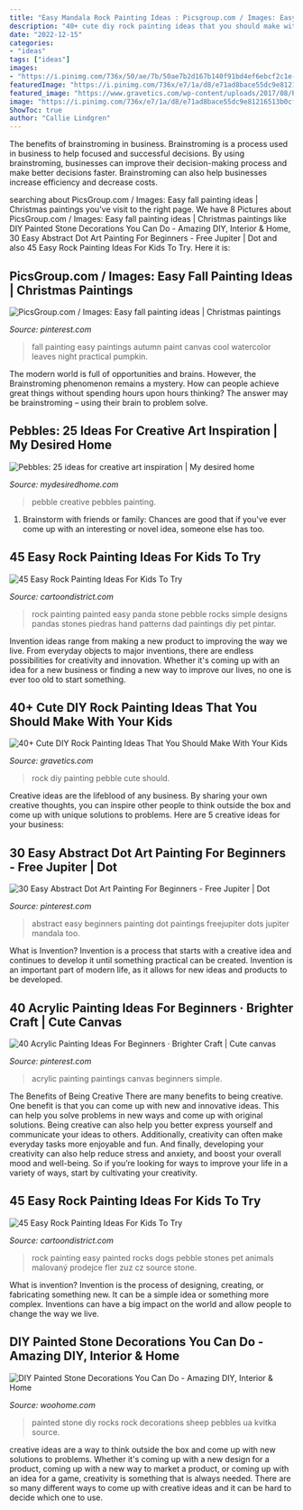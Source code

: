 ```yaml
---
title: "Easy Mandala Rock Painting Ideas : Picsgroup.com / Images: Easy Fall Painting Ideas"
description: "40+ cute diy rock painting ideas that you should make with your kids"
date: "2022-12-15"
categories:
- "ideas"
tags: ["ideas"]
images:
- "https://i.pinimg.com/736x/50/ae/7b/50ae7b2d167b140f91bd4ef6ebcf2c1e--fall-paintings.jpg"
featuredImage: "https://i.pinimg.com/736x/e7/1a/d8/e71ad8bace55dc9e81216513b0cfb30a.jpg"
featured_image: "https://www.gravetics.com/wp-content/uploads/2017/08/Pebble-Art.jpg"
image: "https://i.pinimg.com/736x/e7/1a/d8/e71ad8bace55dc9e81216513b0cfb30a.jpg"
ShowToc: true
author: "Callie Lindgren"
---
```



The benefits of brainstroming in business.
Brainstroming is a process used in business to help focused and successful decisions. By using brainstroming, businesses can improve their decision-making process and make better decisions faster. Brainstroming can also help businesses increase efficiency and decrease costs.

	

		
searching about PicsGroup.com / Images: Easy fall painting ideas | Christmas paintings you've visit to the right page. We have 8 Pictures about PicsGroup.com / Images: Easy fall painting ideas | Christmas paintings like DIY Painted Stone Decorations You Can Do - Amazing DIY, Interior &amp; Home, 30 Easy Abstract Dot Art Painting For Beginners - Free Jupiter | Dot and also 45 Easy Rock Painting Ideas For Kids To Try. Here it is:
		
    
## PicsGroup.com / Images: Easy Fall Painting Ideas | Christmas Paintings

<img loading=lazy src="https://i.pinimg.com/736x/50/ae/7b/50ae7b2d167b140f91bd4ef6ebcf2c1e--fall-paintings.jpg" onerror="this.onerror=null;this.src='https://tse3.mm.bing.net/th?id=OIP.8GuxdJdnVrNMYZxyiUQJOAHaJ4&amp;pid=15.1';" alt="PicsGroup.com / Images: Easy fall painting ideas | Christmas paintings">

_Source: pinterest.com_

>fall painting easy paintings autumn paint canvas cool watercolor leaves night practical pumpkin. 

	

The modern world is full of opportunities and brains. However, the Brainstroming phenomenon remains a mystery. How can people achieve great things without spending hours upon hours thinking? The answer may be brainstroming – using their brain to problem solve.

    
## Pebbles: 25 Ideas For Creative Art Inspiration | My Desired Home

<img loading=lazy src="http://mydesiredhome.com/wp-content/uploads/2018/04/Pebble-art-ideas9.jpg" onerror="this.onerror=null;this.src='https://tse2.mm.bing.net/th?id=OIP.N2OnAAMcyzIMwMHgRFfKDgHaKa&amp;pid=15.1';" alt="Pebbles: 25 ideas for creative art inspiration | My desired home">

_Source: mydesiredhome.com_

>pebble creative pebbles painting. 

	

1. Brainstorm with friends or family: Chances are good that if you've ever come up with an interesting or novel idea, someone else has too.

    
## 45 Easy Rock Painting Ideas For Kids To Try

<img loading=lazy src="http://www.cartoondistrict.com/wp-content/uploads/2017/06/easy-rock-painting-ideas-for-kids31.jpg" onerror="this.onerror=null;this.src='https://tse3.mm.bing.net/th?id=OIP.DaEDdEDMRDXzBJgIG8e3AwHaJ4&amp;pid=15.1';" alt="45 Easy Rock Painting Ideas For Kids To Try">

_Source: cartoondistrict.com_

>rock painting painted easy panda stone pebble rocks simple designs pandas stones piedras hand patterns dad paintings diy pet pintar. 

	

Invention ideas range from making a new product to improving the way we live. From everyday objects to major inventions, there are endless possibilities for creativity and innovation. Whether it's coming up with an idea for a new business or finding a new way to improve our lives, no one is ever too old to start something.

    
## 40+ Cute DIY Rock Painting Ideas That You Should Make With Your Kids

<img loading=lazy src="https://www.gravetics.com/wp-content/uploads/2017/08/Pebble-Art.jpg" onerror="this.onerror=null;this.src='https://tse4.mm.bing.net/th?id=OIP.Fi-lBiNfSPgQZMRJnlDBugHaOk&amp;pid=15.1';" alt="40+ Cute DIY Rock Painting Ideas That You Should Make With Your Kids">

_Source: gravetics.com_

>rock diy painting pebble cute should. 

	

Creative ideas are the lifeblood of any business. By sharing your own creative thoughts, you can inspire other people to think outside the box and come up with unique solutions to problems. Here are 5 creative ideas for your business: 

    
## 30 Easy Abstract Dot Art Painting For Beginners - Free Jupiter | Dot

<img loading=lazy src="https://i.pinimg.com/736x/1b/df/1d/1bdf1d994bfa4f65bcb80fde2fcca34b.jpg" onerror="this.onerror=null;this.src='https://tse3.mm.bing.net/th?id=OIP.9vQuMYibUhj-D6HXdTWbAwHaLH&amp;pid=15.1';" alt="30 Easy Abstract Dot Art Painting For Beginners - Free Jupiter | Dot">

_Source: pinterest.com_

>abstract easy beginners painting dot paintings freejupiter dots jupiter mandala too. 

	

What is Invention?
Invention is a process that starts with a creative idea and continues to develop it until something practical can be created. Invention is an important part of modern life, as it allows for new ideas and products to be developed.

    
## 40 Acrylic Painting Ideas For Beginners · Brighter Craft | Cute Canvas

<img loading=lazy src="https://i.pinimg.com/736x/e7/1a/d8/e71ad8bace55dc9e81216513b0cfb30a.jpg" onerror="this.onerror=null;this.src='https://tse1.mm.bing.net/th?id=OIP.Uzb8BDTeB4eGDTmEQ46MTAHaKw&amp;pid=15.1';" alt="40 Acrylic Painting Ideas For Beginners · Brighter Craft | Cute canvas">

_Source: pinterest.com_

>acrylic painting paintings canvas beginners simple. 

	

The Benefits of Being Creative
There are many benefits to being creative. One benefit is that you can come up with new and innovative ideas. This can help you solve problems in new ways and come up with original solutions. Being creative can also help you better express yourself and communicate your ideas to others. Additionally, creativity can often make everyday tasks more enjoyable and fun. And finally, developing your creativity can also help reduce stress and anxiety, and boost your overall mood and well-being. So if you’re looking for ways to improve your life in a variety of ways, start by cultivating your creativity.

    
## 45 Easy Rock Painting Ideas For Kids To Try

<img loading=lazy src="http://www.cartoondistrict.com/wp-content/uploads/2017/06/easy-rock-painting-ideas-for-kids4.jpg" onerror="this.onerror=null;this.src='https://tse2.mm.bing.net/th?id=OIP.wfCH_MUuxfqpnVvMccZziwHaJ4&amp;pid=15.1';" alt="45 Easy Rock Painting Ideas For Kids To Try">

_Source: cartoondistrict.com_

>rock painting easy painted rocks dogs pebble stones pet animals malovaný prodejce fler zuz cz source stone. 

	

What is invention?
Invention is the process of designing, creating, or fabricating something new. It can be a simple idea or something more complex. Inventions can have a big impact on the world and allow people to change the way we live.

    
## DIY Painted Stone Decorations You Can Do - Amazing DIY, Interior &amp; Home

<img loading=lazy src="http://www.woohome.com/wp-content/uploads/2017/12/diy-home-decor-ideas-with-painted-pebbles-rocks-12.jpg" onerror="this.onerror=null;this.src='https://tse2.mm.bing.net/th?id=OIP.2QXkt0kqtfUBTIaRRWnyFQHaLz&amp;pid=15.1';" alt="DIY Painted Stone Decorations You Can Do - Amazing DIY, Interior &amp; Home">

_Source: woohome.com_

>painted stone diy rocks rock decorations sheep pebbles ua kvitka source. 

	

creative ideas are a way to think outside the box and come up with new solutions to problems. Whether it's coming up with a new design for a product, coming up with a new way to market a product, or coming up with an idea for a game, creativity is something that is always needed. There are so many different ways to come up with creative ideas and it can be hard to decide which one to use.

